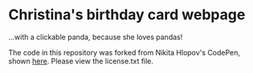 # Christina's birthday card webpage

...with a clickable panda, because she loves pandas!

The code in this repository was forked from Nikita Hlopov's CodePen, shown [here](https://codepen.io/nikitahl/pen/QJgOVy). Please view the license.txt file.